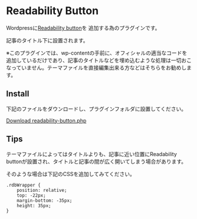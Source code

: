 # Readability Button

Wordpressに[Readability button](http://www.readability.com/developers/)を
追加する為のプラグインです。

記事のタイトル下に設置されます。

※このプラグインでは、wp-contentの手前に、オフィシャルの適当なコードを追加しているだけであり、記事のタイトルなどを埋め込むような処理は一切おこなっていません。テーマファイルを直接編集出来る方などはそちらをお勧めします。

## Install
下記のファイルをダウンロードし、プラグインフォルダに設置してください。

[Download readability-button.php](https://github.com/downloads/hazisarashi/wp-readability-button/readability-button.php)

## Tips

テーマファイルによってはタイトルよりも、記事に近い位置にReadability buttonが設置され、タイトルと記事の間が広く開いてしまう場合があります。

そのような場合は下記のCSSを追加してみてください。

    .rdbWrapper {
        position: relative;
        top: -22px;
        margin-bottom: -35px;
        height: 35px;
    }

